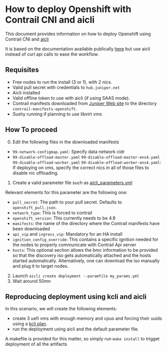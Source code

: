 # **How to deploy Openshift with Contrail CNI and aicli**

This document provides information on how to deploy Openshift using Contrail CNI and [aicli](https://github.com/karmab/aicli)

It is based on the documentation available publically [here](https://www.juniper.net/documentation/us/en/software/cn-cloud-native22/cn-cloud-native-ocp-install-and-lcm/topics/task/cn-cloud-native-ocp-install-ocp-managed-net.html) but use aicli instead of curl api calls to ease the workflow.

## **Requisites**

* Free nodes to run the install (3 or 1), with 2 nics.
* Valid pull secret with credentials to `hub.juniper.net`
* Aicli installed
* Valid offline token to use with aicli (if using SAAS mode).
* Contrail manifests downloaded from [Juniper Web site](https://www.juniper.net/documentation/us/en/software/cn-cloud-native22/cn-cloud-native-ocp-install-and-lcm/topics/reference/cn-cloud-native-ocp-manifests-and-tools.html) to the directory `contrail-manifests-openshift`.
* Sushy running if planning to use libvirt vms

## **How To proceed**

0. Edit the following files in the downloaded manifests

- `99-network-configmap.yaml`: Specify data network cidr
- `99-disable-offload-master.yaml` `99-disable-offload-master-ens4.yaml` `99-disable-offload-worker.yaml` `99-disable-offload-worker-ens4.yaml`: If deploying on vms, specify the correct nics in all of those files to disable nic offloading.

1. Create a valid parameter file such as [aicli_parameters.yml](aicli_parameters.yml)

Relevant elements for this parameter are the following one:

- `pull_secret`: The path to your pull secret. Defaults to `openshift_pull.json`.
- `network_type`: This is forced to contrail
- `openshift_version`: This currently needs to be 4.8
- `manifests`: the name of the directory where the Contrail manifests have been downloaded
- `api_vip` and `ingress_vip`: Mandatory for an HA install
- `ignition_config_override`: This contains a specific ignition needed for the nodes to properly communicate with Contrail Api server
- `hosts`: This optional section allows the bmc information to be provided so that the discovery iso gets automatically attached and the hosts started automatically. Alternatively, one can download the iso manually and plug it to target nodes.

2. Launch `aicli create deployment --paramfile my_params.yml`
3. Wait around 50mn

## **Reproducing deployment using kcli and aicli**

In this scenario, we will create the following elements:

- create 3 uefi vms with enough memory and cpus and forcing their uuids using a [kcli plan](kcli_plan.yml).
- run the deployment using aicli and the default parameter file.

A makefile is provided for this matter, so simply run `make install` to trigget deployment of all the artifacts
